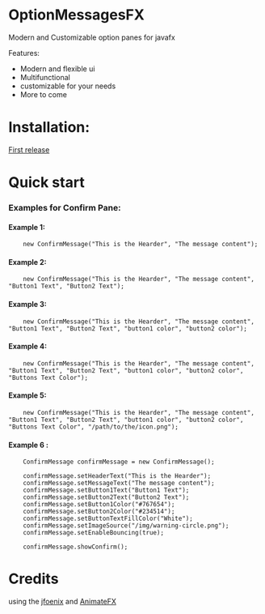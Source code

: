 # OptionMessagesFX
Modern and Customizable option panes for javafx

Features:

  * Modern and flexible ui
  * Multifunctional
  * customizable for your needs
  * More to come
  
  
# Installation:

  [First release](https://github.com/BashourAtrini/OptionMessagesFX/releases/download/1.0.0/OptionMessagesFX-1.0.0.jar)
  
# Quick start

### Examples for Confirm Pane:

  #### Example 1:
```
    new ConfirmMessage("This is the Hearder", "The message content");
```
  #### Example 2:
```
    new ConfirmMessage("This is the Hearder", "The message content", "Button1 Text", "Button2 Text");
```
  #### Example 3:
```
    new ConfirmMessage("This is the Hearder", "The message content", "Button1 Text", "Button2 Text", "button1 color", "button2 color");
```
  #### Example 4:
```
    new ConfirmMessage("This is the Hearder", "The message content", "Button1 Text", "Button2 Text", "button1 color", "button2 color", "Buttons Text Color");
```
  #### Example 5:
```
    new ConfirmMessage("This is the Hearder", "The message content", "Button1 Text", "Button2 Text", "button1 color", "button2 color", "Buttons Text Color", "/path/to/the/icon.png");
```
  #### Example 6 :
```
    ConfirmMessage confirmMessage = new ConfirmMessage();
				
    confirmMessage.setHeaderText("This is the Hearder");
    confirmMessage.setMessageText("The message content");
    confirmMessage.setButton1Text("Button1 Text");
    confirmMessage.setButton2Text("Button2 Text");
    confirmMessage.setButton1Color("#767654");
    confirmMessage.setButton2Color("#234514"); 
    confirmMessage.setButtonTextFillColor("White");
    confirmMessage.setImageSource("/img/warning-circle.png");
    confirmMessage.setEnableBouncing(true);
				
    confirmMessage.showConfirm();
```

# Credits
using the [jfoenix](https://github.com/jfoenixadmin/JFoenix) and [AnimateFX](https://github.com/Typhon0/AnimateFX)

